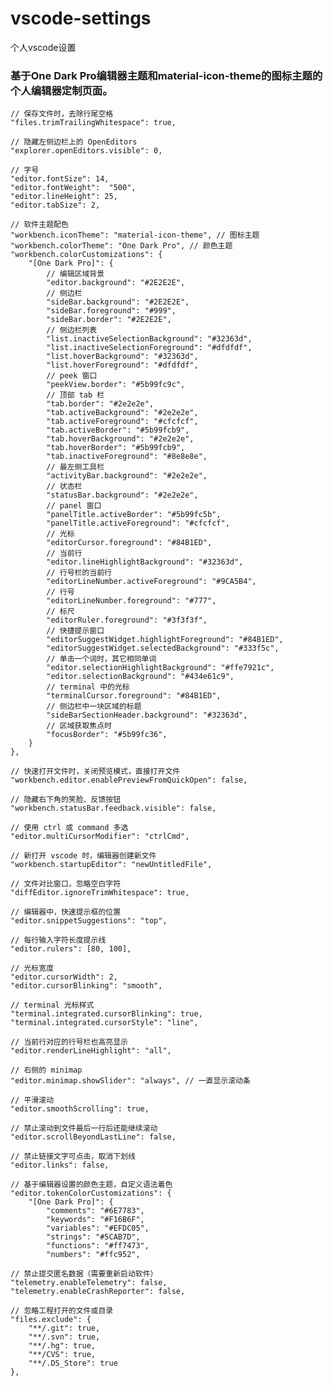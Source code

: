 # vscode-settings
个人vscode设置
### 基于One Dark Pro编辑器主题和material-icon-theme的图标主题的个人编辑器定制页面。

    // 保存文件时，去除行尾空格
    "files.trimTrailingWhitespace": true,

    // 隐藏左侧边栏上的 OpenEditors
    "explorer.openEditors.visible": 0,

    // 字号
    "editor.fontSize": 14,
    "editor.fontWeight":  "500",
    "editor.lineHeight": 25,
    "editor.tabSize": 2,

    // 软件主题配色
    "workbench.iconTheme": "material-icon-theme", // 图标主题
    "workbench.colorTheme": "One Dark Pro", // 颜色主题
    "workbench.colorCustomizations": {
        "[One Dark Pro]": {
            // 编辑区域背景
            "editor.background": "#2E2E2E",
            // 侧边栏
            "sideBar.background": "#2E2E2E",
            "sideBar.foreground": "#999",
            "sideBar.border": "#2E2E2E",
            // 侧边栏列表
            "list.inactiveSelectionBackground": "#32363d",
            "list.inactiveSelectionForeground": "#dfdfdf",
            "list.hoverBackground": "#32363d",
            "list.hoverForeground": "#dfdfdf",
            // peek 窗口
            "peekView.border": "#5b99fc9c",
            // 顶部 tab 栏
            "tab.border": "#2e2e2e",
            "tab.activeBackground": "#2e2e2e",
            "tab.activeForeground": "#cfcfcf",
            "tab.activeBorder": "#5b99fcb9",
            "tab.hoverBackground": "#2e2e2e",
            "tab.hoverBorder": "#5b99fcb9",
            "tab.inactiveForeground": "#8e8e8e",
            // 最左侧工具栏
            "activityBar.background": "#2e2e2e",
            // 状态栏
            "statusBar.background": "#2e2e2e",
            // panel 窗口
            "panelTitle.activeBorder": "#5b99fc5b",
            "panelTitle.activeForeground": "#cfcfcf",
            // 光标
            "editorCursor.foreground": "#84B1ED",
            // 当前行
            "editor.lineHighlightBackground": "#32363d",
            // 行号栏的当前行
            "editorLineNumber.activeForeground": "#9CA5B4",
            // 行号
            "editorLineNumber.foreground": "#777",
            // 标尺
            "editorRuler.foreground": "#3f3f3f",
            // 快捷提示窗口
            "editorSuggestWidget.highlightForeground": "#84B1ED",
            "editorSuggestWidget.selectedBackground": "#333f5c",
            // 单击一个词时，其它相同单词
            "editor.selectionHighlightBackground": "#ffe7921c",
            "editor.selectionBackground": "#434e61c9",
            // terminal 中的光标
            "terminalCursor.foreground": "#84B1ED",
            // 侧边栏中一块区域的标题
            "sideBarSectionHeader.background": "#32363d",
            // 区域获取焦点时
            "focusBorder": "#5b99fc36",
        }
    },

    // 快速打开文件时，关闭预览模式，直接打开文件
    "workbench.editor.enablePreviewFromQuickOpen": false,

    // 隐藏右下角的笑脸、反馈按钮
    "workbench.statusBar.feedback.visible": false,

    // 使用 ctrl 或 command 多选
    "editor.multiCursorModifier": "ctrlCmd",

    // 新打开 vscode 时，编辑器创建新文件
    "workbench.startupEditor": "newUntitledFile",

    // 文件对比窗口，忽略空白字符
    "diffEditor.ignoreTrimWhitespace": true,

    // 编辑器中，快速提示框的位置
    "editor.snippetSuggestions": "top",

    // 每行输入字符长度提示线
    "editor.rulers": [80, 100],

    // 光标宽度
    "editor.cursorWidth": 2,
    "editor.cursorBlinking": "smooth",

    // terminal 光标样式
    "terminal.integrated.cursorBlinking": true,
    "terminal.integrated.cursorStyle": "line",

    // 当前行对应的行号栏也高亮显示
    "editor.renderLineHighlight": "all",

    // 右侧的 minimap
    "editor.minimap.showSlider": "always", // 一直显示滚动条

    // 平滑滚动
    "editor.smoothScrolling": true,

    // 禁止滚动到文件最后一行后还能继续滚动
    "editor.scrollBeyondLastLine": false,

    // 禁止链接文字可点击，取消下划线
    "editor.links": false,

    // 基于编辑器设置的颜色主题，自定义语法着色
    "editor.tokenColorCustomizations": {
        "[One Dark Pro]": {
            "comments": "#6E7783",
            "keywords": "#F16B6F",
            "variables": "#EFDC05",
            "strings": "#5CAB7D",
            "functions": "#ff7473",
            "numbers": "#ffc952",
            
    // 禁止提交匿名数据（需要重新启动软件）
    "telemetry.enableTelemetry": false,
    "telemetry.enableCrashReporter": false,
    
    // 忽略工程打开的文件或目录
    "files.exclude": {
        "**/.git": true,
        "**/.svn": true,
        "**/.hg": true,
        "**/CVS": true,
        "**/.DS_Store": true
    },
